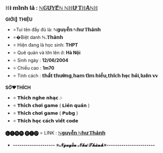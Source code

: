 ### ℍ𝕚 𝕞𝕚̀𝕟𝕙 𝕝𝕒̀ : [ℕ𝔾𝕌𝕐𝔼̂̃ℕ ℕℍ𝕌̛ 𝕋ℍ𝔸̀ℕℍ](https://github.com/kocoten123)
 
 **GIỚI👏 THIỆU**
- ⭐Tui tên đầy đủ là: **ℕ𝕘𝕦𝕪𝕖̂̃𝕟 ℕ𝕙𝕦̛ 𝕋𝕙𝕒̀𝕟𝕙**
- ⭐�Biệt danh **ℕ.𝕋𝕙𝕒̀𝕟𝕙**
- ⭐ Hiện đang là học sinh: **THPT**
- ⭐ Quê quán và lớn lên ở: **Hà Nội**
- ⭐ Sinh ngày : **12/06/2004**
- ⭐ Chiều cao : **1m70**
- ⭐ Tính cách : **𝕥𝕙𝕒̂́𝕥 𝕥𝕙𝕦̛𝕠̛̀𝕟𝕘,𝕙𝕒𝕞 𝕥𝕚̀𝕞 𝕙𝕚𝕖̂̉𝕦,𝕥𝕙𝕚́𝕔𝕙 𝕙𝕠̣𝕔 𝕙𝕠̉𝕚,𝕝𝕦𝕠̂𝕟 𝕧𝕧**

**SỞ❤️THÍCH**

- ⭐ 𝗧𝗵𝗶́𝗰𝗵 𝗻𝗴𝗵𝗲 𝗻𝗵𝗮̣𝗰 🎶
- ⭐ 𝗧𝗵𝗶́𝗰𝗵 𝗰𝗵𝗼̛𝗶 𝗴𝗮𝗺𝗲 ( 𝗟𝗶𝗲̂𝗻 𝗾𝘂𝗮̂𝗻 )
- ⭐ 𝗧𝗵𝗶́𝗰𝗵 𝗰𝗵𝗼̛𝗶 𝗴𝗮𝗺𝗲 (  𝗣𝘂𝗯𝗴 )
- ⭐ 𝗧𝗵𝗶́𝗰𝗵 𝗵𝗼̣𝗰 𝗰𝗮́𝗰𝗵 𝘃𝗶𝗲̂́𝘁 𝗰𝗼𝗱𝗲 


**🅛🅘🅝🅚 🅑🅘🅞** 
 ⭐ LINK : **[ℕ𝕘𝕦𝕪𝕖̂̃𝕟 ℕ𝕙𝕦̛ 𝕋𝕙𝕒̀𝕟𝕙](http://nhuthanhdz.bio.link)**
- **-------------------- ⭐𝓝𝓰𝓾𝔂𝓮̂̃𝓷 𝓝𝓱𝓾̛ 𝓣𝓱𝓪̀𝓷𝓱⭐-----------------------**
